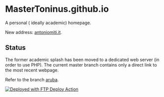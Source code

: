 # MasterToninus.github.io
A personal ( ideally academic) homepage.

New address: [antoniomiti.it](antoniomiti.it).

## Status
The former academic splash has been moved to a dedicated web server (in order to use PHP).
The current master branch contains only a direct link to the most recent webpage.

Refer to the branch [aruba](https://github.com/MasterToninus/MasterToninus.github.io/tree/aruba).

[<img alt="Deployed with FTP Deploy Action" src="https://img.shields.io/badge/Deployed With-FTP DEPLOY ACTION-%3CCOLOR%3E?style=for-the-badge&color=2b9348">](https://github.com/SamKirkland/FTP-Deploy-Action)
